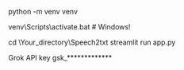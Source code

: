 python -m venv venv

venv\Scripts\activate.bat # Windows!

cd \Your_directory\Speech2txt
streamlit run app.py

Grok API key
gsk_*************

